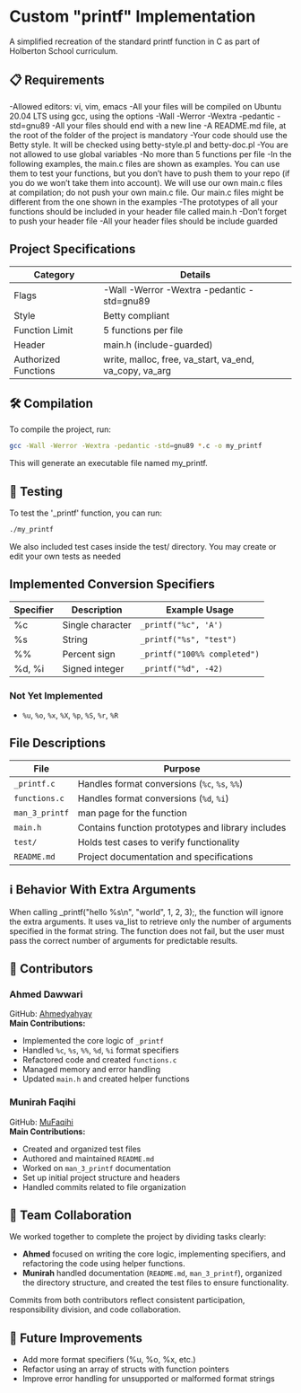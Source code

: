 # Custom "printf" Implementation

A simplified recreation of the standard printf function in C as part of Holberton School curriculum.

## 📋 Requirements
-Allowed editors: vi, vim, emacs
-All your files will be compiled on Ubuntu 20.04 LTS using gcc, using the options -Wall -Werror -Wextra -pedantic -std=gnu89
-All your files should end with a new line
-A README.md file, at the root of the folder of the project is mandatory
-Your code should use the Betty style. It will be checked using betty-style.pl and betty-doc.pl
-You are not allowed to use global variables
-No more than 5 functions per file
-In the following examples, the main.c files are shown as examples. You can use them to test your functions, but you don’t have to push them to your repo (if you do we won’t take them into account). We will use our own main.c files at compilation; do not push your own main.c file. Our main.c files might be different from the one shown in the examples
-The prototypes of all your functions should be included in your header file called main.h
-Don’t forget to push your header file
-All your header files should be include guarded

## Project Specifications

| Category             | Details                                                                 |
|----------------------|-------------------------------------------------------------------------|
| Flags                | -Wall -Werror -Wextra -pedantic -std=gnu89                              |
| Style                | Betty compliant                                                         |
| Function Limit       |     5 functions per file                                                |
| Header               | main.h (include-guarded)                                                |
| Authorized Functions | write, malloc, free, va_start, va_end, va_copy, va_arg                  |

## 🛠️ Compilation

To compile the project, run:

```bash
gcc -Wall -Werror -Wextra -pedantic -std=gnu89 *.c -o my_printf
```
This will generate an executable file named my_printf.

## 🧪 Testing
To test the '_printf' function, you can run:
```bash
./my_printf
```
We also included test cases inside the test/ directory. You may create or edit your own tests as needed

## Implemented Conversion Specifiers

| Specifier | Description                  | Example Usage                |
|-----------|------------------------------|------------------------------|
| %c        | Single character             | `_printf("%c", 'A')`         |
| %s        | String                       | `_printf("%s", "test")`      |
| %%        | Percent sign                 | `_printf("100%% completed")` |
| %d, %i    | Signed integer               | `_printf("%d", -42)`         |
### Not Yet Implemented

- `%u`, `%o`, `%x`, `%X`, `%p`, `%S`, `%r`, `%R`

## File Descriptions

| File          | Purpose                                                                 |
|---------------|-------------------------------------------------------------------------|
| `_printf.c`   | Handles format conversions (`%c`, `%s`, `%%`)                           |
| `functions.c` | Handles format conversions (`%d`, `%i`)                                 |
| `man_3_printf`|man page for the function                                                |
| `main.h`      | Contains function prototypes and library includes                       |
| `test/`       | Holds test cases to verify functionality                                |
| `README.md`   | Project documentation and specifications                                |

## ℹ️ Behavior With Extra Arguments
When calling _printf("hello %s\n", "world", 1, 2, 3);, the function will ignore the extra arguments. It uses va_list to retrieve only the number of arguments specified in the format string. The function does not fail, but the user must pass the correct number of arguments for predictable results.

## 👥 Contributors

### Ahmed Dawwari  
GitHub: [Ahmedyahyay](https://github.com/Ahmedyahyay)  
**Main Contributions:**
- Implemented the core logic of `_printf`
- Handled `%c`, `%s`, `%%`, `%d`, `%i` format specifiers
- Refactored code and created `functions.c`
- Managed memory and error handling
- Updated `main.h` and created helper functions

### Munirah Faqihi  
GitHub: [MuFaqihi](https://github.com/MuFaqihi)  
**Main Contributions:**
- Created and organized test files
- Authored and maintained `README.md`
- Worked on `man_3_printf` documentation
- Set up initial project structure and headers
- Handled commits related to file organization

## 🤝 Team Collaboration

We worked together to complete the project by dividing tasks clearly:

- **Ahmed** focused on writing the core logic, implementing specifiers, and refactoring the code using helper functions.
- **Munirah** handled documentation (`README.md`, `man_3_printf`), organized the directory structure, and created the test files to ensure functionality.

Commits from both contributors reflect consistent participation, responsibility division, and code collaboration.


## 📌 Future Improvements
- Add more format specifiers (%u, %o, %x, etc.)
- Refactor using an array of structs with function pointers
- Improve error handling for unsupported or malformed format strings
